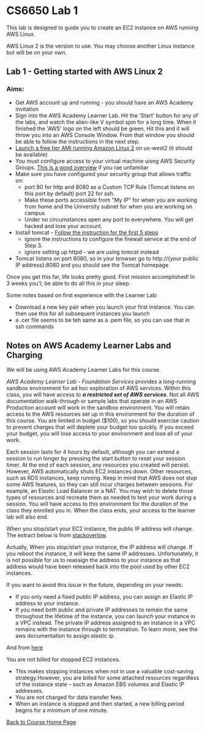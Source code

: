 # CS6650 Lab 1  

This lab is designed to guide you to create an EC2 instance on AWS running AWS Linux.

AWS Linux 2 is the version to use. You may choose another Linux instance but will be on your own.

## Lab 1 - Getting started with AWS Linux 2
### Aims: 
* Get AWS account up and running - you should have an AWS Academy invitation
* Sign into the AWS Academy Learner Lab. Hit the 'Start' button for any of the labs, and watch the alien-like V symbol spin for a long time. When it finished the 'AWS' logo on the left should be green, Hit this and it will throw you into an AWS Console Window. From that window you should be able to follow the instructions in the next step.
* [Launch a free tier AMI running Amazon Linux 2](https://docs.aws.amazon.com/AWSEC2/latest/UserGuide/EC2_GetStarted.html) on us-west2 (it should be available)
* You must configure access to your virtual machine uisng AWS Security Groups. [This is a good overview](https://www.javatpoint.com/aws-security-group) if you rae unfamiliar
* Make sure you have configured your security group that allows traffic on:
  - port 80 for http and 8080 as a Custom TCP Rule (Tomcat listens on this port by default)
    port 22 for ssh. 
  - Make these ports accessible from "My IP" for when you are working from home and the University subnet for when you are working on campus
  - Under no circumstances open any port to everywhere. You will get hacked and lose your account.
* Install tomcat - [Follow the instruction for the first 5 steps](https://techviewleo.com/install-tomcat-on-amazon-linux/)
  - ignore the instructions to configure the firewall service at the end of Step 3.
  - ignore setting up httpd - we are using tomcat instead
* Tomcat listens on port 8080, so in your browser go to http://{your public IP address}:8080 and you should see the Tomcat homepage

Once you get this far, life looks pretty good. First mission accomplished! In 3 weeks you'l; be able to do all this in your sleep. 

Some notes based on first experience with the Learner Lab:

- Download a new key pair when you launch your first instance. You can then use this for all subsequent instances you launch
- a .cer file seems to be teh same as a .pem file, so you can use that in ssh commands


## Notes on AWS Academy Learner Labs and Charging
We will be using AWS Academy Learner Labs for this course.

*AWS Academy Learner Lab - Foundation Services* provides a long-running sandbox environment for ad hoc exploration of AWS services. Within this class, you will have access *to **a restricted set of AWS services***. Not all AWS documentation walk-through or sample labs that operate in an AWS Production account will work in the sandbox environment. You will retain access to the AWS resources set up in this environment for the duration of this course. You are limited in budget ($100), so you should exercise caution to prevent charges that will deplete your budget too quickly. If you exceed your budget, you will lose access to your environment and lose all of your work.

Each session lasts for 4 hours by default, although you can extend a session to run longer by pressing the start button to reset your session timer. At the end of each session, any resources you created will persist. However, AWS automatically shuts EC2 instances down. Other resources, such as RDS instances, keep running. Keep in mind that AWS  does not stop some AWS features, so they can still incur charges between sessions. For example, an Elastic Load Balancer or a NAT. You may wish to delete those types of resources and recreate them as needed to test your work during a session. You will have access to this environment for the duration of the class they enrolled you in. When the class ends, your access to the learner lab will also end.

When you stop/start your EC2 instance, the public IP address will change. The extract below is from [stackoverlow](https://stackoverflow.com/questions/55414302/an-ip-address-of-ec2-instance-gets-changed-after-the-restart#:~:text=5%20Answers&text=Actually%2C%20When%20you%20stop%2Fstart,used%20by%20other%20EC2%20instances).

Actually, When you stop/start your instance, the IP address will change. If you reboot the instance, it will keep the same IP addresses. Unfortunately, it is not possible for us to reassign the address to your instance as that address would have been released back into the pool used by other EC2 instances.

If you want to avoid this issue in the future, depending on your needs:

* If you only need a fixed public IP address, you can assign an Elastic IP address to your instance.
* If you need both public and private IP addresses to remain the same throughout the lifetime of the instance, you can launch your instance in a VPC instead. The private IP address assigned to an instance in a VPC remains with the instance through to termination.
To learn more, see the aws documentation to assign elastic ip.

And from [here](https://www.parkmycloud.com/ec2-stop-vs-terminate/)

You are not billed for stopped EC2 instances. 
* This makes stopping instances when not in use a valuable cost-saving strategy.However, you are billed for some attached resources regardless of the instance state – such as Amazon EBS volumes and Elastic IP addresses. 
* You are not charged for data transfer fees. 
* When an instance is stopped and then started, a new billing period begins for a minimum of one minute.



[Back to Course Home Page](https://gortonator.github.io/bsds-6650/)
